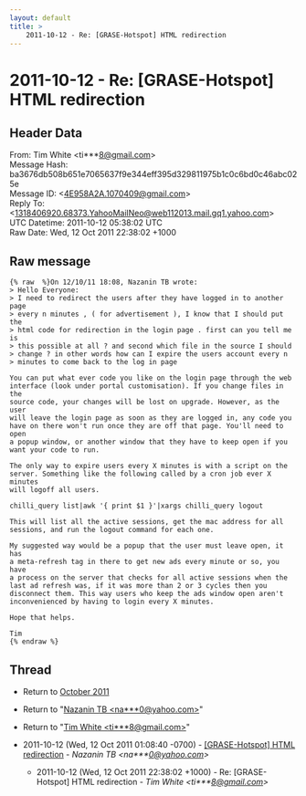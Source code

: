 ```yaml
---
layout: default
title: >
    2011-10-12 - Re: [GRASE-Hotspot] HTML redirection
---
```


# 2011-10-12 - Re: [GRASE-Hotspot] HTML redirection

## Header Data

From: Tim White \<ti***8@gmail.com\><br>
Message Hash: ba3676db508b651e7065637f9e344eff395d329811975b1c0c6bd0c46abc025e<br>
Message ID: \<4E958A2A.1070409@gmail.com\><br>
Reply To: \<1318406920.68373.YahooMailNeo@web112013.mail.gq1.yahoo.com\><br>
UTC Datetime: 2011-10-12 05:38:02 UTC<br>
Raw Date: Wed, 12 Oct 2011 22:38:02 +1000<br>

## Raw message

```
{% raw  %}On 12/10/11 18:08, Nazanin TB wrote:
> Hello Everyone:
> I need to redirect the users after they have logged in to another page 
> every n minutes , ( for advertisement ), I know that I should put the 
> html code for redirection in the login page . first can you tell me is 
> this possible at all ? and second which file in the source I should 
> change ? in other words how can I expire the users account every n 
> minutes to come back to the log in page

You can put what ever code you like on the login page through the web 
interface (look under portal customisation). If you change files in the 
source code, your changes will be lost on upgrade. However, as the user 
will leave the login page as soon as they are logged in, any code you 
have on there won't run once they are off that page. You'll need to open 
a popup window, or another window that they have to keep open if you 
want your code to run.

The only way to expire users every X minutes is with a script on the 
server. Something like the following called by a cron job ever X minutes 
will logoff all users.

chilli_query list|awk '{ print $1 }'|xargs chilli_query logout

This will list all the active sessions, get the mac address for all 
sessions, and run the logout command for each one.

My suggested way would be a popup that the user must leave open, it has 
a meta-refresh tag in there to get new ads every minute or so, you have 
a process on the server that checks for all active sessions when the 
last ad refresh was, if it was more than 2 or 3 cycles then you 
disconnect them. This way users who keep the ads window open aren't 
inconvenienced by having to login every X minutes.

Hope that helps.

Tim
{% endraw %}
```

## Thread

+ Return to [October 2011](/archive/2011/10)

+ Return to "[Nazanin TB <na***0<span>@</span>yahoo.com>](/authors/na___0_at_yahoo_com)"
+ Return to "[Tim White <ti***8<span>@</span>gmail.com>](/authors/ti___8_at_gmail_com)"

+ 2011-10-12 (Wed, 12 Oct 2011 01:08:40 -0700) - [[GRASE-Hotspot] HTML redirection](/archive/2011/10/b116ce0d9043c0a4123fe827d59ad0caccceabaeb63d8996be90f485ff818603) - _Nazanin TB \<na***0@yahoo.com\>_
  + 2011-10-12 (Wed, 12 Oct 2011 22:38:02 +1000) - Re: [GRASE-Hotspot] HTML redirection - _Tim White \<ti***8@gmail.com\>_

